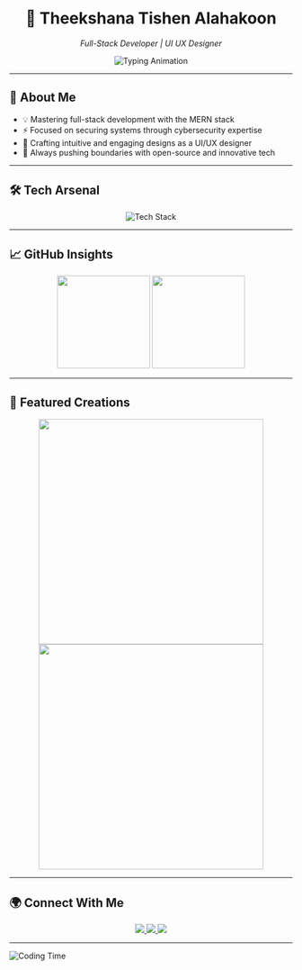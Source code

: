 <div align="center">
  <h1>🚀 Theekshana Tishen Alahakoon</h1>
  <p><i>Full-Stack Developer | UI UX Designer </i></p>
<img src="https://readme-typing-svg.demolab.com?font=Fira+Code&weight=600&size=22&duration=3000&pause=1000&color=00FFFF&center=true&vCenter=true&width=500&lines=Welcome+to+my+digital+playground!;Coding,+securing,+and+designing+the+future" alt="Typing Animation">
</div>

---

## 🧩 About Me

- 💡 Mastering full-stack development with the MERN stack
- ⚡ Focused on securing systems through cybersecurity expertise
- 🎨 Crafting intuitive and engaging designs as a UI/UX designer
- 🌱 Always pushing boundaries with open-source and innovative tech

---

## 🛠️ Tech Arsenal

<div align="center">
  <img src="https://skillicons.dev/icons?i=python,js,ts,react,nextjs,nodejs,express,mongodb,mysql,postgres,redis,docker,kubernetes,git,github,linux,figma,tailwind" alt="Tech Stack">
</div>

---

## 📈 GitHub Insights

<div align="center">
  <img height="165" src="https://github-readme-stats.vercel.app/api?username=Theek237&show_icons=true&theme=tokyonight&hide_border=true">
  <img height="165" src="https://github-readme-streak-stats.herokuapp.com/?user=Theek237&theme=tokyonight&hide_border=true">
</div>

---

## 🚀 Featured Creations

<div align="center">
  <a href="https://github.com/Theek237/GUI">
    <img width="400" src="https://github-readme-stats.vercel.app/api/pin/?username=Theek237&repo=NextGen-App&theme=tokyonight">
  </a>
  <a href="https://github.com/Theek237/Network-service-provider">
    <img width="400" src="https://github-readme-stats.vercel.app/api/pin/?username=Theek237&repo=AI-Vision&theme=tokyonight">
  </a>
</div>

---

## 🌍 Connect With Me

<div align="center">
  <a href="https://linkedin.com/in/theekshana-tishen">
    <img src="https://img.shields.io/badge/LinkedIn-0077B5?style=for-the-badge&logo=linkedin&logoColor=white">
  </a>
  <a href="mailto:theek237@example.com">
    <img src="https://img.shields.io/badge/Gmail-D14836?style=for-the-badge&logo=gmail&logoColor=white">
  </a>
  <a href="https://twitter.com/theek237">
    <img src="https://img.shields.io/badge/Twitter-1DA1F2?style=for-the-badge&logo=twitter&logoColor=white">
  </a>
</div>

---

![Coding Time](https://github-readme-activity-graph.vercel.app/graph?username=Theek237&theme=tokyo-night)

